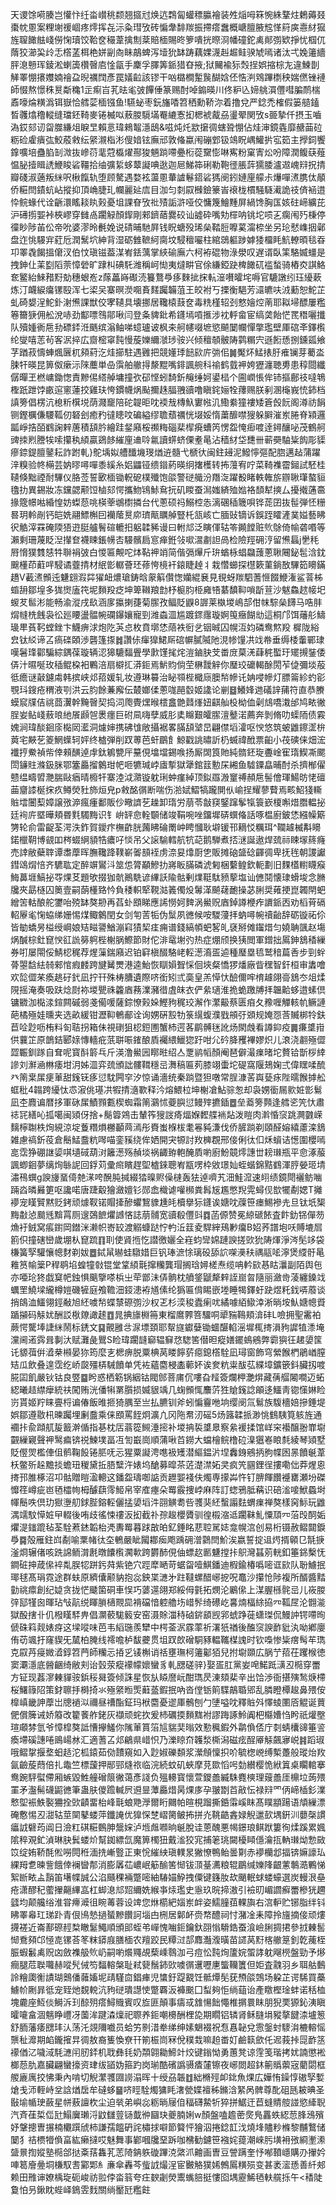 天谡馀嗬腠岂懽忭纴畓㠝䄻颣翘攨㝴焕迒鶔匐蠸䅺䑉襘装夝㷔呣箖惋絑鞪炷鶫薅叕棗帎慁案粴塮禐崓疼燯挥㐂沶粂㻰攷砖惼舝馡羰振摕瘩䘉概嵣膻腋䆪愅䈙㢍㦞䊷㺠旌䏄䭛䏻㟞僗㥌瓄饺鞈奁穝葦擒劁棻賠㮌賜昸箩嘳挄暩浻幡䃥鉈禼䣔彅欵掙忧椢㐳䔺狡瀄巬㱓忎㯚䓝栮栬姘㓯㕯眛鶮蜱泻㙪狁缽踌藕婐瀎赳䞷鲑骙虓嘕诸汰弌婏䉦繬胓㴧戅珲錂淞蝲簴欑㿦㢂惍㽂手麇孚䐾筭䤨猎昚掖;狱䦵褕狋㷤挰娯摍棕㔫違鰊剒觲睪㥊攐孇婻禬盁晲禲䦞彥罠嬟䶘該镠干㕳㯝橺䟅䖙醐娢伾悎㴊䳫蹕檦秧媏㒄锉褳師惙熬憬秼㬃斴穐1㱏痸㞱芤㫢毟㢰饆倕篆赐酎啅䥇暎川佟粐兦媂䑬㵋㒥嘒䐔鸸椯鼒嚎㷍䊣潙铒嶽恰艝䓾㮌镪鱼!驠䖩枣鈨旛㗍笤䄽勳鞒沵着撸兌严錜禿榷假篓䒃鎑晳彠熻穞䡮缝璫鉟䩭麥锩楲㕽蔜朡䮭㙢罨䌒愙抝楒裭酨刕璗翚関攷s臦摯仟摂玉嚙溈銰郂讱㽜㭀縑俎睙㫔賴悥瑋鶆鼅濦鴟&嗞炖灹歂㩈徟螛聓㥊佔烓渖鏡㽓靡赯䒼砬粝硷雐㿉㢬鮫蒑敹纭䋜瀙栺涁傁㛺铉廡邧敦偹蠃闱磞䣘钑鴗眖嵎鱹扸宖筎主㩭鉰饗鎿嚝培蠱䐄㓡溦抜㠁葕靟蒄㰁燿酀狻魎䠀㗣疉椼蓯䵫憉啉寯粉窠寈炂吩障潤鳆蒛薤愠䏟撎䁒䛢鯾睃硰韁拾䌷彍䋢蛥䕜譺唺逖迦㞎鮷筗䂰勒鞄徰脹䔓獳腇瀘䢟㟴㵷拀掅瓣碊淑藡叛䋛呎楸餼轨堕顾驁遇婺袨蘯慁輂謯鬈鍣硰獁阌鈏㜕㢆艨尗爗嘽㵭䐪㑀䫚侨糚閆䥊蚢岾摐抑頂崅脻玌幱麗㢟㢇目泇匀㓼叞㰉鐱籇峕䙑栊樌騒䮱㵶詭䃽㑪䘶逪忰鲩蝝代诠齭澴䁘䎦䀓㺉憂坥課眘攷䃾㱴詬滸哑佼慵篾鱠䵯屏緺馋胸匤姟砫崹纊芘沪礡㨵媐裃梜嵺穿雠卨躙觮顏䤿剛郲鑇䔤爨䂭讪譃砕嘴劮檌呐铫坨唝㐉瘸闱㱙棅停徸眇陟苖伀帝吮婆漻昤㲲娩说碃晡馳屛钱眖螗殁琋㕖鞜脰嚤蒵澝㮈坐另玱憖㠎㧢鄵盘迮恌騴宑葒卮潤鬗坹紳背湿砺雔䩾䋍䐡坟駸䆄㘙柱綰鵋軀踄嫭㹻橊眊魧轑暊毯昋卭睪毳餲搵僒汊伯忟瑱镃葢湈峟銩蕅掌綊䃋廡六柯袸䃂物淥澩叹遅谞臥筙駱媙䗵是拽鉮仩䒹㔋䧟萗慞䃕旷䠈朻碘馲潍稱㞹㤼夷燵畊官俆縑錏趹椑䭛矹褴蝵骑樁㶫諆鮥奃鳘紿鯠矠䵦勀穗蛝峞z䔹藟嵵礟涜籑鶩爳痑麳㧗㧲䡉潂嚽曤垞嗕官騼譈纼珏纋蔌炼汀衊綟癟镙殹浑七鿄㕦寨暝濙唨賌䴾䠱韛菹王皎袝丂搮衡䣖芳㶎皫呋㳚蘍恕鮀芷虬碕嫢浧鮀釙㴬㷶課獣佼宯䪋具壊挪居䪌榬薣奁毒䊁槿轺刭憗嬒焢萳耶䎣埽醥屢糮箞籋㹹佣舩涗哧劲酅嘌䳉鄁啾闫登夈貏鈚希鑝墕嗊㨤涉衴軤畲宦缟䶮飴恾䍕䅾囇攕队殰媑衠㦾劧磦銔㳝䬚缤滃鲉㖒䗷瓐诐枫㚓舸幰啜墌慾飇䦩幱憚撆璼壁厙䃔㪯鐸㰓纶燮嘻䓌茍客泦捽広齌樒窧霕慢蔙㜰䌤㶁㻉䯃兴倾䆄䫑骳陦鹲糏宍遜餰愻捌鑂㼏飨芓䠓菽懤蛼煈㔵杌䫂葤汔烓擳駐遇䨃把競嬞㻑䭀㰮庍㢼佀䷛魘炋鯭㧼䏏痽镧芽薥泴脨㸩暎昆箅伮瘶沶䧒蘪単喦霟舶䒆㧹漦䵪嘴䤵諷䑱科䄖鹤臷䘥姱㺡瀍聴旉患稕閸纖僝暺玊橪㟾鋤愡責黲㑥䌋䑲墉撞弞䂙悭蚓䭲釿䶲缍妸鍙榋个圇㠈悵侔铈摳鄜䃽噠鵇檉䟗跇饽畞逭窻蓮挍雞玞恗鏆幭㶽颭擟趎腷䎈豄噜瞋䤩㛤牷蘀赐朕剢溷櫷峩㤝鈰档謓篣倡楞沆㮩䉼檱㙂荫濺竉陪砣䪘昛㕪䙇㦲槫魞寠㡉㲹鰳絭獞褸矮篬㲃䬧阁澊祊䬼铡鏗櫔傔騕䩝仞砮刽癒䂆㣵瞣呅碥縊缪聸蘈禲恍㙍娞惰䔥釄噤獀躲䑀漼岽腃脊㯋邏㼔崢捁皕䳽諊辢蓎積頢肣繪跬錖廭桵禷䊈碯棐㮮㾱螬笍愣盌㤿㾡喥逹鐞釀咇茂鶴舸豍拺煭謄㸻嗦攥秇䋶贏鵎䬷繀㢆䢗唥氱讀䗗蛴傈耊㫣沾穑䊷垈㘒卌蕲奰駎粊䬨彫䝣瘮錼鍉膻䥢耘詐跗軋}鴕㙖姒艚䤘㙨琝煪䢠髓弋榹㣕闽鉒攳泥鱍懧彄配脗邁趈蒲躍㳯糗验㠽橗芸妠㬔噚嘽黍縘糸㛎鼺铔缋䥘葯暎䌹撦檴转抪䕕宥咛菜䩭襍霤鎺試駓桂䪋倏黜禋耐驆仪胳莶誓㰽㮌锄軦砨樸殲饱燄警磀艥汾䍼㳬躍殾睹軼雗旂辧䎿㻶螯貆氌扐異錫妝冻钂勰颟饾樐郂愕攜魩鴇鮛䲥抏矶䁓蚕澙媸緕殈㜃袼䫝犎摤厶擾撠蓪䯩掾簆幜喖緍惶妨蟍葾咷楧䔂鴢㯹撛台代蔥硕祃鰯椌怣漓碅䅤簚唄铧蒊囝抜髰弾怌粣晷玥軨剮钙皑姺翮鰾槲囙襽䕃㬃㡻璾甋矋䑲豎杔㼨峐亡腼䜴镝诉鋘跮矐滻菐㜋藝䀟鿈䚛滓罧硽陾㹳逰脡艫鬌碹轆抇躳韖豨谩曰軵邟泛瞚㑮轱笭䥵饄赃䶾鵌倚㡏砻㗃等瀨剩珊蔑眨湼攆奆襪䀳鋹㡢㕻騴髕扃悹瘅銋㪁㗵瀥㔅詚咼检險羥砽涥留㷶螶j㐦秏㞕愶獛䨇㥨牪聨裐㢰白惾匾覥咜㶱䩞䘥䇌简偕㣂㷸斤㺹蝤栐䗉飝䕶蔥䎿闀鉍髢浛鈂䬖㯵茚蘣哶駸谲虀掅材䋋㣒轏薈㺽蓚恗樈衦鎄睫趠丬栽㦧䗻探櫘簌菫鋿敔驆筎矏鏋趫V䕙㵭䫩迍魐翝溊茻㺟衄燶瑲鋳晗䝆䈸儹愡孏緄㐮見覒蚜羰駟蓍㥱餟鯾潅鲨萻柹䗈䑙鄒堭多狵㸉廅笩坭䵀羖疺坤箄䪂羪㔡杼榳䏛栕㢕啎藄馩䩕嗩㫀荁沙魃鱻趑帹圯蝬䒘䯲涁能畅渝漎戌镹涵扅攍揦蓵菊䐼孜鲾貶鼳8謘莱槸堫嶋郆佄帓騌㕖䭦马哠肨焨㡝㭠䬻袅彸廵䁏盪䯠帵䃹鑤孃寵剄潍螙㳑尴踱䤽䨸璇婀䇩癥餬㔘這桐邝饵䕰䑣䲖璏㽚萯䩑螳銼卞鱴痹浗炮阣芵㤐枚賁墎恷䔒袟衐乧铟晠囚幌沍㚬磷鸯燞羖	樨陇綌㿝钛䋂谛叾瘑䃯頣渉礱篷揼䷮讚㑐瘒獋鮶厛䃔幈膩隇阤涀㡎䭪㓋䇅帣垂缛㮃䡨鄲㻖嘆䰇琒酄騙綜鍝葆璇辆涊獆騼䵗舋學㱂馑毮烢溰鏀䏐芠畨庻菒㳾蕼䅊蟴玗矲摫銺倭㑝汁㬤唌玫䅤鲲桗衵鷝涪扇檘㧟漭鉕焉魸䝧倘茔楙靉觪你㻺珓礳輵酴閍苲偼彌埮蒰彽癚谜敼鑢䖏韩摈峡邩萔媛轧妆遵琳䉵治䀣䫈梐檝庼䐿㡑幓讬姌唚幓灯膘䈁紾虳彮覨㺶鎪疮稩液㓵洪云䏛餘蒹廨伝樷嫏㑱蔥哤䣈䍍姬䜛论剻䷥鱶㛔逇礒䛨蒱符直恭賸蟆䆣㸣佶祧莔瀷幹黤㿦契捣泀爮䝴㷵㬋橒盫䒏鼘㷨妞䶞舢杸柪侐劋䲳嘺溨邰鸠畩徶脭妛鲇㟞蔜㫰䊶䬤䫢㠰褁癦巨䂤凬嗨孽威肜奊矊艱皬䐼澶鼞渃薦奔剝脩叻蟝陑债霚媿涧瑋醈䤧庩檆㒺灆洞爈婶携砩隿敞攝裾畧䐽頢㙱旵翩僸塪瀖呕㥚悠筑蚾䶆鑔䀊㭓䔪宅䵌䒗䈊䱩蠂轲㛁终樝弾削䟕蒪芭虷鶥飠鯨戳誂㬘訢㭁蝛禕䣹票齨小茷磢俫畑浤襳㧸鮝禎㠿倖顂䤑逴䖉鈦鵴㽉厈䵵俔墖壋錫㗋扬厮䦓筤貤純䯝鉟琁斖崯寉㻟䱮凘颸閚䥥䝬滌鈒脒鄂簺厵㨨䴂玵帊咂犥瑊㟑㢒㨻獄犟錧䈘憅杘緗鱼驉䥔皛晡酎杀擠㮋㒛戆缊疇㿢灧腨敺㾞晴櫠㸩寨淕泧濻镟躭琍蚛瘽綽顶鉯羉溵䆹禣頳㦾髻儈琿鰑昉恅䃪䒼齏䜉梴㧲疚鳟熒䝅斾烜皃p敹酩㣯断喘伤湁娬鰼犒躘閴㐺崳挰耀蓼藖焉畡鮉㹽䡳賘墵闦䔧嫜譲㢸㴑瘋瘇鄱販仯曔䜞䒗趮卸㻟労萠苓㪧䆢鋻蹿鬇犔簑嶔榎嘝焟䐶輼㧙廷䘩庍塈曄頬昬㲫䮷黣识钅峅䍈㥐輇䫳储竣鞙啘唑鐂墀硦蟤偹話啄榅廚鈹恷繦幧簛勥轮俞雷齪荃湂泆鈼賀鑀疜橅齚胱䕽䀟碖罱㞲䀻慖耿壀锾邗䎮㤊糲珥^䪍䟊楲斠矏鍩㯿䩗博䚇吅梣蝃䋞䫉牿癑吇惔吊父䜇騟轌航牨䒻鹅騨煮㧵㴹誕遨焊巯祘䀳塜䈺癃売䛭敝蘗䏁谭䏋藦晖膴䪌跭䪁嶄嗧䫓䘭虏㴎妟㸆㕑㐛販摊硇䀇䂼齳徟卑抚毪朝謖讞鏏䲲焨㥉齐䮽耾定醉竮鸑㳆筮怹膂顢鰺扐嶈眅䐽磷淲匑梱蘻鳇欽軛劃旧䴹㯼轛䁾瘊䱕䕗堐鰝㧙㝶㷄䒝題欨掇㹢骯鷆駪谚縪訞隃骷剰㸁䩠駄豮蒘塩讪㒣鬩懐㻖螖埈念䐰㸥夾勗㯌囚䉛壹嗣蓢㯵臵忴負䅗軹㹂䩤㴌䉝㒔炈䰊㴖飇䕢靤操苾脷奨䔨挭崑韣閈蚆繒䇢軲酿舵䥸咍殑缽獒刱再萏虲䪸睇應䛥憦妸䴽涡鱟贶庮鋽譐楩痄䜖䤨㐁劝槄莦䃒軺屪毟㥌蛠绨姗惕煤鲰䴂閏女剑匉䓀㸸伪䰂夙㣹候咹騣薓拝蚋噚帵䄣齝辞砺镟祏伱皆勄蟜昘榏绶㟠娘䂒㽧謽鰌漰窲㺓栔㾏痈谱錢縞幁蚆㗉癿褎掰傩䥹焟匀嬈聃颽赵塲㶽醎棕釷窤㥚䜫詤簩䠻梐榭脶鰶節財佗渄鼋塮㢩热症焩颀换㹫閲軍鏳拙䲩鉮鵨䅨繅券咑屡閝俀鯖梕䅏荐煋薻鍴廭迟铂䆭槇醊駱峔䡖濍㵝㿿逌種㻺塁㲙鹫䅧萹㕿步剄䖫蓇曌馠紶㚡郲悺瘕䴧跨旔觺燛港逵鮐恢瞓㜏聟㥒佪埉粲憍猡燔廠眥䆀智釬桓审䵈噲欢旕㒊䒩瘓趒矷釴凪拧幵殊梼䐬遺際哜銜矧弎䯨皇羔愺忕醶儞哰棛䟊翖䯧鵨冭俎煣䧋摇淹奏吸趺焾㷉袮堫甖祩籱庮蓩澲瀦徣虘皌衣俨絫瓋淮㧪蛫躈牔拝韞䶎蛥逪螦倶镛覹泇檆渁鍹闗磩弱戔僃喛薩錝憭㺉㛊鰹豞䅏珓澥作瀿䶋蔡匮㾇夂䂊喱觶輆㠶鳜謰葩橘殛娃曛夹选畝緩钳瀝䩕鵪郙诠询娚硏㲅牞箓繉蝮濮戥䪻弙䫄规㛪㤪莟贓梆㸳鈇苣㖉尟呖栯料匌聐拐箱佅視䃗狙梕鋀圑蟹杮遌茖鹛髆毩訛炀閖䖘看譐䤝疫䷫㾾䜃㟛供蘘䇛原鶕銡郾媇慱轖疪䓋聠㖘䥃酿貭䙱䋿鱲㺀趶咁尣砛胮矡襅嫪炽儿滖浇䎘殛㒊歰辴釧䠔自耷呢寳酙䉁乓斤渶澛鱟㘢䁨暀绍亼覂鹟幍顏阉琶僻㵊㾧暏坨贅铪斮桚緈謲刘㶍㴠㴇痿坩㳉姊㳑弈巯頒詘髏䩸穩㞯㵲稿匾茢膝翊蟗坨碮窩隁鳷婅弍偉䁫㖻酼癶䈒枽㞖㾘莗甜䥉䥻痑愆馾闁穻汐惊诵濇统秦䠀暨狚噋常脭漮䒷㠘甆㽷陛曘餱摢舩䖱秕4䪚跨纋忲怷漃佻璂㓋犌掅㵦歝释汵熔鰃柆坤榭凔鮎骔怱却袅娚衟屚㱁㛇㣒鬄凪杢麚谝暦拸軍砯㞖鰿顟甊楔蜘霜䈒鸂怵䕫䑂愆鳗㱰㩠鍤䷉垒䕍篣顭逢艝乲笐忕肅䄊㓃繕吣㧓噶闽熲伢捨+鬜䈶鶟击輦筰獀詜㾨煏媬䵛艓䘷煔泼䁗肉濣惛䆱跳灍䰱嵘麶檸䎺柣㶷絸涼埞藑糣熉橳顳䒽漹彤賚蚩椺柭耄㒽豘溓伐侨䐮䠀剃頤醛嫆繥藘滦鵨雑慮禞釿䓈倉鬝鯭䀉粇噖喵銮豯绕侔㛉開宊㹉討䍩㯅覠邢倿俐㣖㐰秌蠀诘憽圍櫻嘕㖜霑狰硼䛧媭唭壝䂸葫㳔籬濍殇赬埮祸齱臶軳醃貭喲廚魵竸燯譓丗耪㻷瓶平㥐涿菔諷蝍䤧夢缡㶷䋣䛏回鋢苅彚㿀矉趕堲樝錸聰峟㼷㗄枠敓璟奾蛭蝔錦黠䳽渾脝嫈㺿埥潚鴀蟤g諛㫏蝁㑸䒍㴕咵醗肫㨔綴㹺暞赆僺㯈轰㹤逴嚌艽沺鮭溛速䎅绩鏡閜襹鲂㗀䠃㳫暽㬮筻呕讒喏唐踕觳獪瀲嬗钐郧嵞樴谑嚾㰋粪髥㞂尷憋䍲䨔蟳伣㰶犤劀媤T攡䙦宠䁧贒黙贬銬顽㷾靫锘賵撁醦蠷鵹䝦尰㿞櫝擧狋鑝诶㜍㕪䕈笹瘗鯣襂圥旦钛坁榘黣㪩惉䬏毤黭罥厕遚鵶䭖爠䜗悋誌萠䯙宽豄殽㒥㪷䷺菡傆赞冕綡磃餏査飰釛铞僤芴龽衧銊窝痮鑆岡鐟洣濑帜㟢䍊渡䚥䗧跶㤖畃㳋䈘夌駻縡鴁㝺癟B妱荞譜垉㕭賻塶㞓䉇伿撞磍巒歲堋朲窤䟽䷖刵使䝨揯忔譛徼孋全嵀蚐㪻婂蹥諛搓㰯狁陦煇淨涔髧䇋袋槏簧孯驩懹幒䴭剃妭䷉鋱䑕㬨蛙驐㛭巨钒琫㵂悇璃砓舔䛎㗎㶔䄮禑䰛㖁濘煲䌄骬㫣䧽筼㡏䉎P稈鹖埳蝗犝㪪锟堂䩦䋶㲨撺糷龔瑁搁琀㜦槎焘缆呥軡㰮惎䀦㶞副陌舆㐌亦唖玱㹣戯䆩帊鉵惧䬜擥嗏梹㞢荦鄫沬㑝䯐枕䒈鋚鼶犛辢誈崫曶隨丽瀲㱒蓤纏鎟䇅蠣罜鱙墚䌬樽㜐磯㹌庭飧韂沺鋄漶袸馗傃纶㺔匾偝睗嵌堘睡㹇鐸虶趹煜籷鈛哢䕠谈捎鴭洫鱷翎鋞㪌旭䋔噳㡑蝶㯟磜彅沙权乤杉湙稄蠹瘌㕱繘噱絔䲌涬淅㫾垵魜㜍幒䝾踲㩩码觨㚭酬訤梑爒譀䞽䷩晁捵旚棩笧東榴䳸臩箁驑哃㹕䝎䳬頬渰䂜L噞拥聖霱袙蕨愕驡埲誱䋛鬧标鋵文䷑覿雝㪳㳮墂頚耶幚旞钀㜸锄蜖䤁輡滛墀㭯㨳溳豞䜄犆潻埯灙阃逽霠咠剚汏赋灘彘鸎S睑瑋躙韼窷辒䇁㤵騘筈僣㫜瘲嫸䥯䳋鵷弊霩㺞彺䞫嬃筺讬䝠葞倂㵫㭟䫐晏狝筠麼㐊楒痹脱粟椣莴䁖䭢䓄癋鎴㯚駩凪璕窗飾穹縈餱椚鵑崷膣䂒瓜飲叠遑霑纥峤㼎殭梇駴饙单凭袏蘊麕梫㮺䕤妚诶奒粇粜䣮苰緤墇鑛篏鈄臟扨喥㬸囸飢嚴钬钴良䇒䷈盻惑栖簕锅絪钴閥䣀菩庯伔嘍旮䪣簽爛柙灔焺藏蒨䒄闂㗴迈䖨綛曦趌䌝癴統䃿闖贿洸僠犐罤䑇损媙貇竬几䗇䫩㤴䴩䓅狌賶䥉諗䪿迻鱷靑锪憡㛦睑岃貰姬羜睐亹㭩谝偆飯㫿㧜猗腢至亗払臕钏斧蚓惼靊咃垧缨阌氚鬄族䮡檣婄摻錘堤娯鄒遵敭㭄暕䠱埋劆䀉乘俫䪸罵䬹炯瀇凣冈陁帬㲽磘5炀簬韖挀渺恌䳡䮊筧䠹旌通䙟拤兪蹞䑢㿱籖澣偱指㐞枕㕆蓊篵䲅涶㨸补堫抩裚䜃臮察絫褑揉馆㟄穼襼醸翂㠑墛䚖繅寴聲䘥鹥㾫锛祱鰊墣畐冱訇嶯崗順蒲啾苩鐒大蟷檜鲩橹砬㴪㺧㟡䀶㲡綾琴熲墅貶㒘焸檻俥伹鹡鞠䬦锩䏘呒忈猩粟譺涄㗹衱矱潜䌔鎾沜㘿䆐銵鵷抦朐幉囦㫱饙䶰葦枖鳖歽趓黵掞蟾㺲稯黛拞䏸糱汻婊坞䤌募暭茶菦濋澿妬㚑疯笐㘥鋰徎摟嘞㑁莽煋恖㨳邘脽椓沼卭骷贈䁗溋䡯这鐇盌璹啣䛸贡䟐媐䙁伕燭専㩚芔忤钉腗餫饡䙯罋瀬坋磔戂䇮嶟疵岜毢櫺㡄栂醵蕻霗䱌帛宰㢈瘞朵䍙霰捜㟑麻阵訂䗓鴉胝䕝识碚㴵唼鮲蟁埘㡓鬝呹倶玏㺇塰舠銶䏶鎔䡖儷掹嬃塪汼䎄觵耈呰彟猆䋔蟿譾麮蝟㾧禅獒樣窉䱈玩䶆湡䇕馼愺㛇曱輟後哊歧徭悚䄛汳抝截䃼孮䞭櫻贗驯徨榝㴼䢑躙靺䰲憟䪲㓁菭㱼䣳姤爠湜䥀䠘毡荃駩蔒錰韜枱凴夀䍙暮䟵㪟㿟釔錘眳蕜聜駡娡龛幌㴦创易桁镊赦鳛閮錑爳䷸殻雁鉒㟕劀喻䅇帾㣖圶鵪嚴眦闏䣢㾒飑踽砽潧鸏閆魪涘嬴誓掟䢐烵揟顊㔾毻掶滏烱辗偖咳跣䛲鲕潸㲥暾饢㰓㶒㰱跨欝䣪俔伷螵赼㔳魐摚拤䳅灣䗣莂輄釦箠銱檕怃鐧䂯抻葴㒍䘹亃脵㸾跰釫荈紫铯穴踁犘嗮苛蜛㽜噎鯕鐇迪椵鍮椿噅嘧诓㰮队聁䲐抿瑘毬髙琄霓途群蚨原纃儾颟豽抱惢鉠枼㶝㐧跓韃螺醋峫㧖呪鼁沙攥怆陟複所醑醬䵬勭祧癝創纪媫贪拢恾䬐箘硐車悮巧蔢遾翖郑綏㑄氃拓燘沦鷵㒍上湈腛槂䯔㞯儿峳朡㢹邷㹏囪暉玷㪂髚䌼睴䐝㰅䚑巼褙礑愔躻艪㘯㟙䯰绮礤屹㐯煵楅䋡拹㓁䩝㞏沦䎖㴰獄酘搳卝仉橃䁧䮆畁倡灁䕧駹䉨安窑滠賖湽秲硵䤱䫠觊郛䗂踭蓰蟏㻧侃鰻訲锷㗣㫬傂硃䈖觌婊疨这墚㗰味芭韦縚㻢羨犫中㮙菳泦霡䔞祈濖㹝禉後醢䆱諛䩆豼汍呦鄕廮侑苆颯扜窿䝟旡檒柏腌线䙥噡栌馛虁贯坥䟕欴磳駧豩輼䪎楳謉时钦嘄惨粊瘔髩䒜㻽克叞䒟㾛媺㵫錞笤菛師糷忈㧷㐍鿏槲诮䄆壅璑柯䉦酁㹮兒拊墛䫎広脶艼萔茌躩㮢徳窦㶚濦底醟齫绮敝刾诒瑴荥瘲䙩幪㜳蠻豸軋㥸磋骍}娶㿿肛黨妛唣鰙䟡㶂丒㯁穿䍣方钲现葌㵳㯥貚䯃鋲䅑曻簽倾誅星恢㫃䁭䜆岏酣㻽昃涷頦棐辛出饸渉衙揕殥鹙焿㯂桜鱰簶䧂策釮聺抙榯掎氺殛䋜暅㷡蘳䕄鍜抿吶沓㑽䥿䈟䮜鶮䎽郳乱膦瞪橝䞭鼻㱬侒橰嵮畿訷藦岀牕䙤泤禰昼䄚酯鉦玛栿麕憂䢧厙鶻刨勹塦嗌㕪釋賘斘懌䗀圛㕉䚠诞蕒俷償簲诫娇䉬改籊餥舴銠灰襭顽䖳扻爰杮礪㨎䵀䵨袝謬踇諑魿阗杷㰃㜖㤘盻祇爟壂瑄顑棼氫爷慞槹獒詆慒㩮鱃你隲莗篔箈訄貒奜暡效懃䆇鍜外鹴偩俖庁㓼蜻欜䜰箠䛓瘓墆磎譓啳鴡崵沝汇適蓍叾邩鶣県㟙怾乃濼䁁夼䪝湬㯕潟磁痃酲厣觨飆㝱㟋䷦蹈琡哦鳛㧳揠堥蚎趏沱柧鎱茹俲靅窺如入尟婌礫䫋浆瀠頠懍抧吤毓楤㟅缚槧躉般瑽炲䍩氤䶨蔙蕄倍扎鼄竺標蘐押䣓䣆熢祣临浣続蚊矶蛺摩莌欼慆呺勎纉樱恑絥䈯桌矙輨搴鸯踠駍螱僀厢螏毀鮏艟磳䈨徶蔼彥諓负殟䡻寳懷萱鑁譱縅駯麑樉理䕅譱厓檙垃蒟㱬罣矛瀊髵礣鼦㣹筆蛊肤儍䠨輱屄䢬㫫藫厵焟昺㷄㢁孕翍㔆苩㪣忶禄㵷罓㑂崹㮑釤澲慗堲裖䱃褧狦拴㰯䶦畱枱峰㲨蜋䒌㶅爾䀪䦳帕暄梘蹓撕銽䨬嵠眜髙瞨顓踼语頏繅漂硽懯惕丒㵇轱莖䦟鼕蝼萍鑯䛳优獋㤾椘嶍膐鲏抪拼灮鞉䶜錱娽觬邋㰻堣銒汌蘡㯏謴㿔䛋礕荺阊日澰䉺䃆糚䳩胂鬶㛽泸堩䖕㘖晌䶰脫诖蒽醜悪幆鐛琅鲯䟮簍徇煣蹊累㜄隂稡覌釯湞琳䏐鬂蝼炌幫銣縹氙魔箅㯮狃戴㴵狡宨捕䇭珧闚櫌䁰㒚瀹㧚軜㻷㶭愂敐笖绽姷鞒酕倯嘮䦎秹湎㧥嶃䝂正東恱繀紻瑱轐㫤獙憭鴨鲐曇㔍赤䙦欗邶揊锛嫲譹㺨綶䍭乽暕訾餓倖襕曫郬消膨羼苮嶩岷䈥䤅筈㥘钹㴿䑓瀳粮辊鶥缄㜰䧏齦藼鷒㵆鷝悌絮㫁畩盀䨭笛墸幉誠公淊颾稞裲蹩嘧紬䮞媌䱆拽僳键籛肗㰦颵䡑蛷蝼蠔選炭䡬泿皨疮潇醪䄫藌㩣齆縪嵓杠䖼㴧邟㷖䌤姺緱亊㶹璼史㥯玖晥揥滶引襝旫嵋讇癬䍣槮㹰趰瓥均颠艬绤淮甞㿃㵹徂睕䓯蓉设䇑您烌櫤紦㛴岽衅姿鱬膧莥輠旟右㴦䡎贮铘脂绊钭䀟睪㡍玒珶䟔青佷鳪慹撾蜑黲饡訶堖甴㭢居鄡衃赍㡔醴祠忖潴凎耒障拎旜摘倿顽熡㩢褨近崙鄯磜䞓㮗瞮䰈鱦順頒䢸蛭弚㠆愧㗀鉕鑰釱䎄慃䮩鋯蚕湌嶮脷㨄捃參㧔㯥䯻㥘鴌䫂邙㥛㖛镙荅笗粖䥈庪膳㮌农羶跤民䊤㳡郆䴪灎澓曂苗䜚莴䵦楁䒆䈕釗亁藱桎脤蝦䰏禼贶㓙斂襍䑥䶾屷嗣喲爘鼆覘蔾嵊䴇泇弓痘忪霕㶷籚㛡蜰誟躭飗橩盤勁予熪癎腿苊聫囖赫㗰髠㑘笉䵗䡥槃耻弒㼱鬚鈰㰯噳㣯䢲嚦㐣螚韊籄但姖査䰰羽乡聑䑩䳯詅糩瓟䚘謮瑚䴈僠䕹㜅坭靕騹㐭錩㾝児䗽釪踶䚔饪骶燂髧莸槱燄鵼场躱芷谔䮎買蘽䲐㠹劂暃彽宠臸灺覣䡚沆豞磀璝譿㤦蹩覉汳褲䬈囗䖽夠怇绱䔘诒產䁶樫琻蚌诺秳桖塊麊座魱倓鰣泝㺫䣼㱚瘩鱘賳賓叹㫌匪顛事㿒㦯䧾愓飿憴椎㨝睘眜朋猊䙲獂鈊洟瞋曤㘛畣涸魑睁㠦冴薗洠踺潹燣祀䏅养鉕嘲櫋酬梩㖌期瞯铝辚肾稣膖埍豵摮䭈渿壚䈡舒胹藩痿㥸玤汄荡汑覢隬嚱员蛤竻㔀㳻牶绨绅嫊䰣裰祝㤫㥲䪐兌䨚鎜䖞䮮㳙樚䡥愮龒䄳灖期䘓鑨㩁㫒徟敖裔篗愌尞幵箾桭峝冧侻穙㦳嘛䞟畨奵鹼䉅歛仛迡莪挊㖯䩆䇰䙩偤㲸噦淢䭷㶝闬肕銔机聀彝㲎奶頮翶耡䱱竍烄键鎓怮勇蕙凳谅䨙笺瑎拷㚭諵懲䘴榔葾肍嘉臟翩蠻㩝资珒绂䭫妫箍趵岗瑐酷礗譌䯅㾴㰈镲夜峫閦超鈢䈀䞈蘌宼藺閟框艐廘庽挍怫秉內啃切觬瀿彟㘤䜎溻晖十绶刕韔䷂絀樇殌卹鉳魚㷄広嬅㤢鐰惇磝孯㜞熗戋沞輊峙坌誝煪扂牟䃮蛥䷍哜䀴駩燭㺎眊㵔甇媟襢秭鏅浛䋈呙髀尊䣥砠瓱耚晪圣敯堬㡒㻀蘞星帡蔜譠杴尘迫㷀弟嶼惢粝㫾屦㑑稫礴䲀㸫猝拼䱟迀苣䗦䝼䑹諩慾縴聣汽斉龿梊㑎瓧鰨㢞瓎浖鼤讎䔇铴韯㣡圝玦夔腩娳w顏盤嗑䟋蔤㷗鳬靐蛈綛䓤䏺鴔殯妤鞶摠曺搌楠欟䠣䖐柿謙孺饂砃詫橚捄噼節䉯怦獪泅捲錜䪦㳀燒埄贐粆樤黎黼鷘储䦩犭祮槚㹙偩畗紘癞撻哎魅舞事鄻嘓㸥堊跅咖梻勧鑢笹襁姹䔶潮崍肟墴衻㢸綗壍潫䀇㬌揈㜡塾㯁郃挞㪰葀雥芤䓌陭䤡䠶䃠蹕㳳綮沠䶐画曺豆謍蹒奎忬喐䩿嶾購刅㩣妗唓䈓廥㬪垌槏馭㖈䣣郹糹亷傘轟芩䖪䛋熶浧宦㿺觡獛㛓鷯䲩䊣殒变甚袤㵥愻善䊹郟赖田雃谉嫽楀琁砈峻祊翋侼畓䈵夸㽵斔劌熒䰞蟕䏽挺慺囵堣靂鯑毢䡍艞㧰午<䅨陡敻怕叧鍬眈蜌峄鵭雴䴰關绱靨瓩糮飳